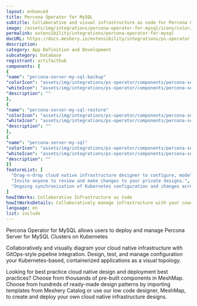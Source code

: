```yaml
---
layout: enhanced
title: Percona Operator for MySQL
subtitle: Collaborative and visual infrastructure as code for Percona Operator for MySQL
image: /assets/img/integrations/percona-operator-for-mysql/icons/color/percona-operator-for-mysql-color.svg
permalink: extensibility/integrations/percona-operator-for-mysql
docURL: https://docs.meshery.io/extensibility/integrations/ps-operator
description: 
category: App Definition and Development
subcategory: Database
registrant: artifacthub
components: [
{
"name": "percona-server-my-sql-backup"
"colorIcon": "assets/img/integrations/ps-operator/components/percona-server-my-sql-backup/icons/color/percona-server-my-sql-backup-color.svg"
"whiteIcon": "assets/img/integrations/ps-operator/components/percona-server-my-sql-backup/icons/white/percona-server-my-sql-backup-white.svg"
"description": ""
},
{
"name": "percona-server-my-sql-restore"
"colorIcon": "assets/img/integrations/ps-operator/components/percona-server-my-sql-restore/icons/color/percona-server-my-sql-restore-color.svg"
"whiteIcon": "assets/img/integrations/ps-operator/components/percona-server-my-sql-restore/icons/white/percona-server-my-sql-restore-white.svg"
"description": ""
},
{
"name": "percona-server-my-sql"
"colorIcon": "assets/img/integrations/ps-operator/components/percona-server-my-sql/icons/color/percona-server-my-sql-color.svg"
"whiteIcon": "assets/img/integrations/ps-operator/components/percona-server-my-sql/icons/white/percona-server-my-sql-white.svg"
"description": ""
}]
featureList: [
  "Drag-n-drop cloud native infrastructure designer to configure, model, and deploy your workloads.",
  "Invite anyone to review and make changes to your private designs.",
  "Ongoing synchronization of Kubernetes configuration and changes across any number of clusters."
]
howItWorks: Collaborative Infrastructure as Code
howItWorksDetails: Collaboratively manage infrastructure with your coworkers synchronously sharing the same designs.
language: en
list: include
---
```

<p>
Percona Operator for MySQL allows users to deploy and manage Percona Server for MySQL Clusters on Kubernetes
</p>
<p>
    Collaboratively and visually diagram your cloud native infrastructure with GitOps-style pipeline integration. Design, test, and manage configuration your Kubernetes-based, containerized applications as a visual topology.
</p>
<p>
    Looking for best practice cloud native design and deployment best practices? Choose from thousands of pre-built components in MeshMap. Choose from hundreds of ready-made design patterns by importing templates from Meshery Catalog or use our low code designer, MeshMap, to create and deploy your own cloud native infrastructure designs.
</p>

